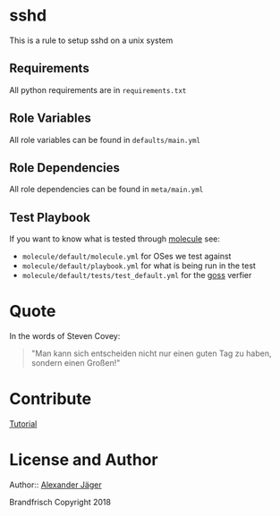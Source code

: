 sshd
=========

This is a rule to setup sshd on a unix system

Requirements
------------

All python requirements are in `requirements.txt`

Role Variables
--------------

All role variables can be found in `defaults/main.yml`

Role Dependencies
------------

All role dependencies can be found in `meta/main.yml`

Test Playbook
----------------

If you want to know what is tested through [molecule](https://molecule.readthedocs.io/en/master/) see:

- `molecule/default/molecule.yml` for OSes we test against
- `molecule/default/playbook.yml` for what is being run in the test
- `molecule/default/tests/test_default.yml` for the [goss](https://goss.rocks) verfier


Quote
========
In the words of Steven Covey:

> "Man kann sich entscheiden nicht nur einen guten Tag zu haben, sondern einen Großen!"

Contribute
==========

[Tutorial](http://kbroman.github.io/github_tutorial/pages/fork.html)

License and Author
==================

Author:: [Alexander Jäger](https://github.com/lxhunter)

Brandfrisch Copyright 2018
